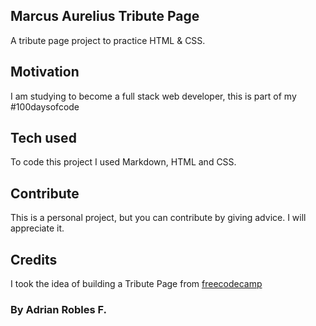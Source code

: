 ## Marcus Aurelius Tribute Page
A tribute page project to practice HTML & CSS.

## Motivation
I am studying to become a full stack web developer, this is part of my #100daysofcode

## Tech used
To code this project I used Markdown, HTML and CSS.

## Contribute
This is a personal project, but you can contribute by giving advice. I will appreciate it.

## Credits
I took the idea of building a Tribute Page from [freecodecamp](https://www.freecodecamp.org/)

### By Adrian Robles F.